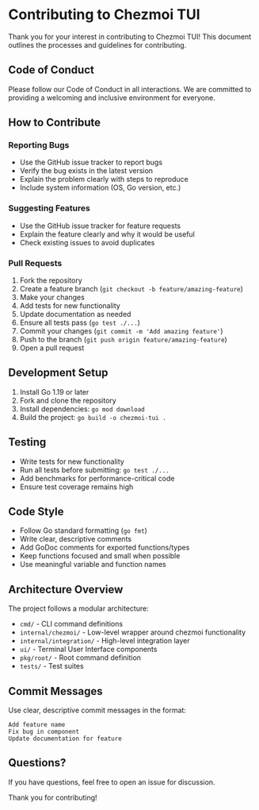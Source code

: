 # Contributing to Chezmoi TUI

Thank you for your interest in contributing to Chezmoi TUI! This document outlines the processes and guidelines for contributing.

## Code of Conduct

Please follow our Code of Conduct in all interactions. We are committed to providing a welcoming and inclusive environment for everyone.

## How to Contribute

### Reporting Bugs
- Use the GitHub issue tracker to report bugs
- Verify the bug exists in the latest version
- Explain the problem clearly with steps to reproduce
- Include system information (OS, Go version, etc.)

### Suggesting Features
- Use the GitHub issue tracker for feature requests
- Explain the feature clearly and why it would be useful
- Check existing issues to avoid duplicates

### Pull Requests
1. Fork the repository
2. Create a feature branch (`git checkout -b feature/amazing-feature`)
3. Make your changes
4. Add tests for new functionality
5. Update documentation as needed
6. Ensure all tests pass (`go test ./...`)
7. Commit your changes (`git commit -m 'Add amazing feature'`)
8. Push to the branch (`git push origin feature/amazing-feature`)
9. Open a pull request

## Development Setup

1. Install Go 1.19 or later
2. Fork and clone the repository
3. Install dependencies: `go mod download`
4. Build the project: `go build -o chezmoi-tui .`

## Testing

- Write tests for new functionality
- Run all tests before submitting: `go test ./...`
- Add benchmarks for performance-critical code
- Ensure test coverage remains high

## Code Style

- Follow Go standard formatting (`go fmt`)
- Write clear, descriptive comments
- Add GoDoc comments for exported functions/types
- Keep functions focused and small when possible
- Use meaningful variable and function names

## Architecture Overview

The project follows a modular architecture:

- `cmd/` - CLI command definitions
- `internal/chezmoi/` - Low-level wrapper around chezmoi functionality
- `internal/integration/` - High-level integration layer
- `ui/` - Terminal User Interface components
- `pkg/root/` - Root command definition
- `tests/` - Test suites

## Commit Messages

Use clear, descriptive commit messages in the format:
```
Add feature name
Fix bug in component
Update documentation for feature
```

## Questions?

If you have questions, feel free to open an issue for discussion.

Thank you for contributing!